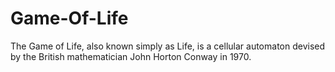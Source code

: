 # Game-Of-Life
The Game of Life, also known simply as Life, is a cellular automaton devised by the British mathematician John Horton Conway in 1970.
